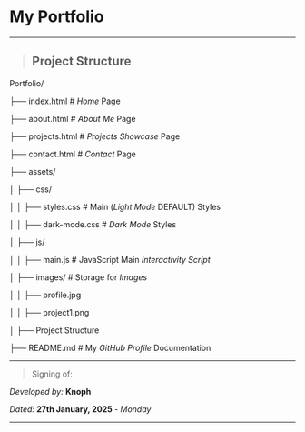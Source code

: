 # My Portfolio

---

> ## Project Structure

Portfolio/

├── index.html          # *Home* Page

├── about.html          # *About Me* Page

├── projects.html       # *Projects Showcase* Page

├── contact.html        # *Contact* Page

├── assets/

│   ├── css/

│   │   ├── styles.css  # Main (*Light Mode* DEFAULT) Styles

│   │   ├── dark-mode.css # *Dark Mode* Styles

│   ├── js/

│   │   ├── main.js     # JavaScript Main *Interactivity Script*

│   ├── images/         # Storage for *Images*

│   │   ├── profile.jpg

│   │   ├── project1.png

│   ├── Project Structure

├── README.md           # My *GitHub Profile* Documentation

---

> Signing of:

*Developed by:* **Knoph**

*Dated:* **27th January, 2025** - *Monday*

---
